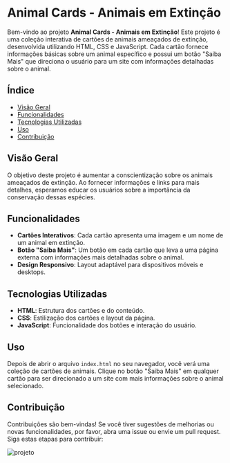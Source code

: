 # Animal Cards - Animais em Extinção

Bem-vindo ao projeto **Animal Cards - Animais em Extinção**! Este projeto é uma coleção interativa de cartões de animais ameaçados de extinção, desenvolvida utilizando HTML, CSS e JavaScript. Cada cartão fornece informações básicas sobre um animal específico e possui um botão "Saiba Mais" que direciona o usuário para um site com informações detalhadas sobre o animal.

## Índice

- [Visão Geral](#visão-geral)
- [Funcionalidades](#funcionalidades)
- [Tecnologias Utilizadas](#tecnologias-utilizadas)
- [Uso](#uso)
- [Contribuição](#contribuição)

## Visão Geral

O objetivo deste projeto é aumentar a conscientização sobre os animais ameaçados de extinção. Ao fornecer informações e links para mais detalhes, esperamos educar os usuários sobre a importância da conservação dessas espécies.

## Funcionalidades

- **Cartões Interativos**: Cada cartão apresenta uma imagem e um nome de um animal em extinção.
- **Botão "Saiba Mais"**: Um botão em cada cartão que leva a uma página externa com informações mais detalhadas sobre o animal.
- **Design Responsivo**: Layout adaptável para dispositivos móveis e desktops.

## Tecnologias Utilizadas

- **HTML**: Estrutura dos cartões e do conteúdo.
- **CSS**: Estilização dos cartões e layout da página.
- **JavaScript**: Funcionalidade dos botões e interação do usuário.

## Uso

Depois de abrir o arquivo `index.html` no seu navegador, você verá uma coleção de cartões de animais. Clique no botão "Saiba Mais" em qualquer cartão para ser direcionado a um site com mais informações sobre o animal selecionado.

## Contribuição

Contribuições são bem-vindas! Se você tiver sugestões de melhorias ou novas funcionalidades, por favor, abra uma issue ou envie um pull request. Siga estas etapas para contribuir:


![projeto](https://github.com/xndresa/card/assets/141786353/f66792ec-a7f1-4712-b320-3c3dcc38c443)
